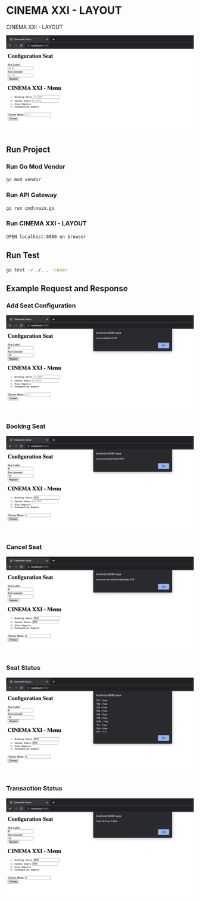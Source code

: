 # CINEMA XXI - LAYOUT

CINEMA XXI - LAYOUT

![Flow](cinemaxxi_layout.png)

## Run Project

### Run Go Mod Vendor

```bash
go mod vendor
```

### Run API Gateway

```bash
go run cmd\main.go
```

### Run CINEMA XXI - LAYOUT

```bash
OPEN localhost:8080 on browser
```

## Run Test

```bash
go test -v ./... -cover
```

## Example Request and Response

### Add Seat Configuration

![Flow](cinemaxxi_seat_config.png)

### Booking Seat

![Flow](cinemaxxi_book_seat.png)

### Cancel Seat

![Flow](cinemaxxi_cancel_book.png)

### Seat Status

![Flow](cinemaxxi_plan_report.png)

### Transaction Status

![Flow](cinemaxxi_transaction_report.png)